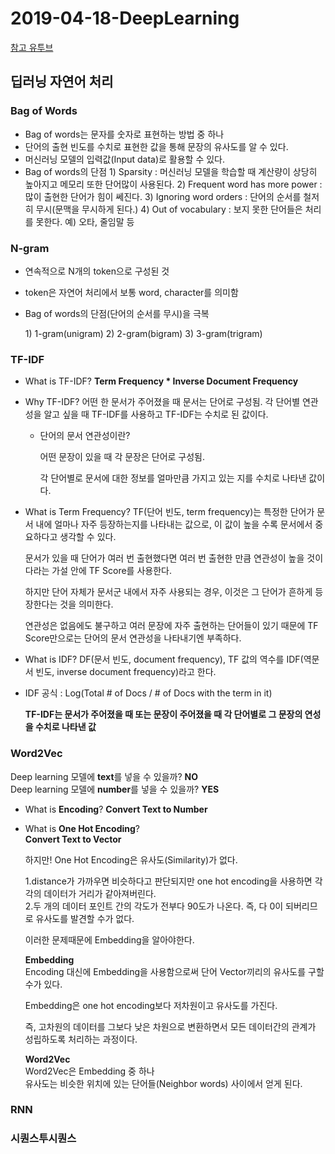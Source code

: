 # 2019-04-18-DeepLearning

[참고 유투브](https://www.youtube.com/watch?v=dKYFfUtij_U&list=PLVNY1HnUlO26qqZznHVWAqjS1fWw0zqnT&index=1)

## 딥러닝 자연어 처리

### Bag of Words

* Bag of words는 문자를 숫자로 표현하는 방법 중 하나
* 단어의 출현 빈도를 수치로 표현한 값을 통해 문장의 유사도를 알 수 있다. 
* 머신러닝 모델의 입력값\(Input data\)로 활용할 수 있다.
* Bag of words의 단점 1\) Sparsity : 머신러닝 모델을 학습할 때 계산량이 상당히 높아지고 메모리 또한 단어많이 사용된다. 2\) Frequent word has more power : 많이 출현한 단어가 힘이 쎄진다. 3\) Ignoring word orders : 단어의 순서를 철저히 무시\(문맥을 무시하게 된다.\) 4\) Out of vocabulary : 보지 못한 단어들은 처리를 못한다. 예\) 오타, 줄임말 등

### N-gram

* 연속적으로 N개의 token으로 구성된 것
* token은 자연어 처리에서 보통 word, character를 의미함
* Bag of words의 단점\(단어의 순서를 무시\)을 극복

  1\) 1-gram\(unigram\) 2\) 2-gram\(bigram\) 3\) 3-gram\(trigram\)

### TF-IDF

* What is TF-IDF?   **Term Frequency \* Inverse Document Frequency**
* Why TF-IDF? 어떤 한 문서가 주어졌을 때 문서는 단어로 구성됨. 각 단어별 연관성을 알고 싶을 때 TF-IDF를 사용하고 TF-IDF는 수치로 된 값이다.
  * 단어의 문서 연관성이란?   


    어떤 문장이 있을 때 각 문장은 단어로 구성됨.   


    각 단어별로 문서에 대한 정보를 얼마만큼 가지고 있는 지를 수치로 나타낸 값이다.
* What is Term Frequency? TF\(단어 빈도, term frequency\)는 특정한 단어가 문서 내에 얼마나 자주 등장하는지를 나타내는 값으로, 이 값이 높을 수록 문서에서 중요하다고 생각할 수 있다.

  문서가 있을 때 단어가 여러 번 출현했다면 여러 번 출현한 만큼 연관성이 높을 것이다라는 가설 안에 TF Score를 사용한다.

  하지만 단어 자체가 문서군 내에서 자주 사용되는 경우, 이것은 그 단어가 흔하게 등장한다는 것을 의미한다.

  연관성은 없음에도 불구하고 여러 문장에 자주 출현하는 단어들이 있기 때문에 TF Score만으로는 단어의 문서 연관성을 나타내기엔 부족하다.

* What is IDF?   DF\(문서 빈도, document frequency\), TF 값의 역수를 IDF\(역문서 빈도, inverse document frequency\)라고 한다.
* IDF 공식 : Log\(Total \# of Docs / \# of Docs with the term in it\)

  **TF-IDF는 문서가 주어졌을 때 또는 문장이 주어졌을 때 각 단어별로 그 문장의 연성을 수치로 나타낸 값**

### Word2Vec

Deep learning 모델에 **text**를 넣을 수 있을까? **NO**   
 Deep learning 모델에 **number**를 넣을 수 있을까? **YES**   


* What is **Encoding**?   **Convert Text to Number**
* What is **One Hot Encoding**?   
   **Convert Text to Vector**

  하지만! One Hot Encoding은 유사도\(Similarity\)가 없다.

  1.distance가 가까우면 비슷하다고 판단되지만 one hot encoding을 사용하면 각각의 데이터가 거리가 같아져버린다.   
   2.두 개의 데이터 포인트 간의 각도가 전부다 90도가 나온다. 즉, 다 0이 되버리므로 유사도를 발견할 수가 없다.   


  이러한 문제때문에 Embedding을 알아야한다.

  **Embedding**   
   Encoding 대신에 Embedding을 사용함으로써 단어 Vector끼리의 유사도를 구할 수가 있다.

  Embedding은 one hot encoding보다 저차원이고 유사도를 가진다.

  즉, 고차원의 데이터를 그보다 낮은 차원으로 변환하면서 모든 데이터간의 관계가 성립하도록 처리하는 과정이다.

  **Word2Vec**   
   Word2Vec은 Embedding 중 하나   
   유사도는 비슷한 위치에 있는 단어들\(Neighbor words\) 사이에서 얻게 된다.

### RNN

### 시퀀스투시퀀스

